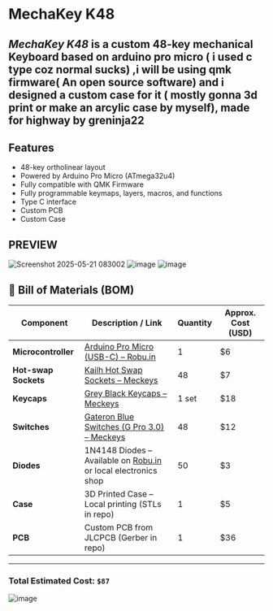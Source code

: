 # MechaKey K48

*MechaKey K48* is a custom 48-key mechanical Keyboard based on arduino pro micro ( i used c type coz normal sucks) ,i will be using qmk firmware( An open source software) and i designed a custom case for it ( mostly gonna 3d print or make an arcylic case by myself), made for highway by greninja22
---

## Features

- 48-key ortholinear layout
- Powered by Arduino Pro Micro (ATmega32u4)
- Fully compatible with QMK Firmware
- Fully programmable keymaps, layers, macros, and functions
- Type C interface
- Custom PCB
- Custom Case



## PREVIEW
![Screenshot 2025-05-21 083002](https://github.com/user-attachments/assets/a7a170d3-847d-4b31-9cec-490473cdd7a8)
![image](https://github.com/user-attachments/assets/e5157437-f510-49e2-8c58-444d685c458a)
![image](https://github.com/user-attachments/assets/689615ca-503f-4fb5-968a-d1576f0e6b8e)


## 🧾 Bill of Materials (BOM)

| Component              | Description / Link                                                                                                                                                    | Quantity | Approx. Cost (USD) |
|------------------------|------------------------------------------------------------------------------------------------------------------------------------------------------------------------|----------|---------------------|
| **Microcontroller**    | [Arduino Pro Micro (USB-C) – Robu.in](https://robu.in/product/pro-micro-type-c-microcontroller-development-board-for-arduino/?gad_source=1...)                        | 1        | $6                  |
| **Hot-swap Sockets**   | [Kailh Hot Swap Sockets – Meckeys](https://meckeys.com/shop/accessories/keyboard-accessories/key-switches/kailh-hot-swap-socket/?attribute_pa_variations=black)      | 48       | $7                  |
| **Keycaps**            | [Grey Black Keycaps – Meckeys](https://meckeys.com/shop/accessories/keyboard-accessories/keycaps/grey-black-keycaps/)                                                 | 1 set    | $18                 |
| **Switches**           | [Gateron Blue Switches (G Pro 3.0) – Meckeys](https://meckeys.com/shop/accessories/keyboard-accessories/key-switches/gateron-g-pro-3-0-switch/)                        | 48       | $12                 |
| **Diodes**             | 1N4148 Diodes – Available on [Robu.in](https://robu.in) or local electronics shop                                                                                      | 50       | $3                  |
| **Case**               | 3D Printed Case – Local printing (STLs in repo)                                                                                                                        | 1        | $5                  |
| **PCB**                | Custom PCB from JLCPCB (Gerber in repo)                                                                                                                                | 1        | $36                 |

---

### Total Estimated Cost: `$87`

![image](https://github.com/user-attachments/assets/a01f9f0e-10c7-4707-b5a4-2ceec6a626aa)
